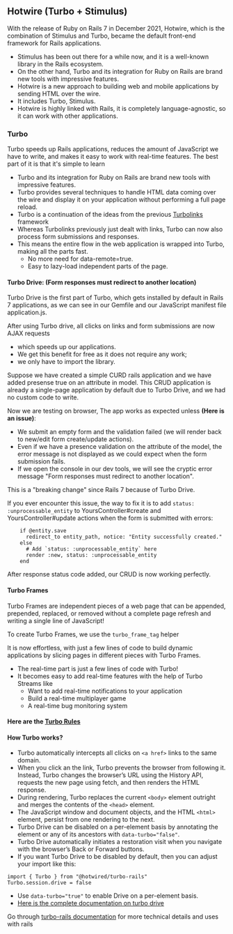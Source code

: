 ## Hotwire (Turbo + Stimulus)

With the release of Ruby on Rails 7 in December 2021, Hotwire, which is the combination of Stimulus and Turbo, became the default front-end framework for Rails applications.

- Stimulus has been out there for a while now, and it is a well-known library in the Rails ecosystem. 
- On the other hand, Turbo and its integration for Ruby on Rails are brand new tools with impressive features.
- Hotwire is a new approach to building web and mobile applications by sending HTML over the wire. 
- It includes Turbo, Stimulus.
- Hotwire is highly linked with Rails, it is completely language-agnostic, so it can work with other applications.

### Turbo

Turbo speeds up Rails applications, reduces the amount of JavaScript we have to write, and makes it easy to work with real-time features. The best part of it is that it's simple to learn

- Turbo and its integration for Ruby on Rails are brand new tools with impressive features.
- Turbo provides several techniques to handle HTML data coming over the wire and display it on your application without performing a full page reload. 
- Turbo is a continuation of the ideas from the previous [Turbolinks](https://github.com/turbolinks/turbolinks) framework
- Whereas Turbolinks previously just dealt with links, Turbo can now also process form submissions and responses. 
- This means the entire flow in the web application is wrapped into Turbo, making all the parts fast. 
	- No more need for data-remote=true.
	- Easy to lazy-load independent parts of the page.

#### Turbo Drive: (Form responses must redirect to another location)
 
Turbo Drive is the first part of Turbo, which gets installed by default in Rails 7 applications, as we can see in our Gemfile and our JavaScript manifest file application.js.

After using Turbo drive, all clicks on links and form submissions are now AJAX requests

- which speeds up our applications. 
- We get this benefit for free as it does not require any work; 
- we only have to import the library.

Suppose we have created a simple CURD rails application and we have added presense true on an attribute in model.  This CRUD application is already a single-page application by default due to Turbo Drive, and we had no custom code to write.

Now we are testing on browser, The app works as expected unless **(Here is an issue)**:
- We submit an empty form and the validation failed (we will render back to new/edit form create/update actions). 
- Even if we have a presence validation on the attribute of the model, the error message is not displayed as we could expect when the form submission fails. 
- If we open the console in our dev tools, we will see the cryptic error message "Form responses must redirect to another location".

This is a "breaking change" since Rails 7 because of Turbo Drive. 

If you ever encounter this issue, the way to fix it is to add `status: :unprocessable_entity` to YoursController#create and YoursController#update actions when the form is submitted with errors:

```
	if @entity.save
      redirect_to entity_path, notice: "Entity successfully created."
    else
      # Add `status: :unprocessable_entity` here
      render :new, status: :unprocessable_entity
    end
```

After response status code added, our CRUD is now working perfectly.

#### Turbo Frames

Turbo Frames are independent pieces of a web page that can be appended, prepended, replaced, or removed without a complete page refresh and writing a single line of JavaScript!

To create Turbo Frames, we use the `turbo_frame_tag` helper

It is now effortless, with just a few lines of code to build dynamic applications by slicing pages in different pieces with Turbo Frames.

- The real-time part is just a few lines of code with Turbo!
- It becomes easy to add real-time features with the help of Turbo Streams like
	- Want to add real-time notifications to your application
	- Build a real-time multiplayer game
	- A real-time bug monitoring system 

#### Here are the [Turbo Rules](https://github.com/TecOrb-Developers/handbook/blob/main/rails/hotwire-turbo/turbo_rules.md)

#### How Turbo works?
- Turbo automatically intercepts all clicks on `<a href>` links to the same domain.
- When you click an the link, Turbo prevents the browser from following it. Instead, Turbo changes the browser’s URL using the History API, requests the new page using fetch, and then renders the HTML response.
- During rendering, Turbo replaces the current `<body>` element outright and merges the contents of the `<head>` element. 
- The JavaScript window and document objects, and the HTML `<html>` element, persist from one rendering to the next.
- Turbo Drive can be disabled on a per-element basis by annotating the element or any of its ancestors with `data-turbo="false"`. 
- Turbo Drive automatically initiates a restoration visit when you navigate with the browser’s Back or Forward buttons.
- If you want Turbo Drive to be disabled by default, then you can adjust your import like this:
```
import { Turbo } from "@hotwired/turbo-rails"
Turbo.session.drive = false
```
- Use `data-turbo="true"` to enable Drive on a per-element basis.
- [Here is the complete documentation on turbo drive](https://turbo.hotwired.dev/handbook/drive)

Go through [turbo-rails documentation](https://github.com/hotwired/turbo-rails) for more technical details and uses with rails 